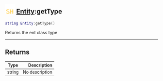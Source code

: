 ## <img src="../../.gitbook/assets/shared.png" width="32" height="32" /> [Entity](../entity/README.md):getType

```lua
string Entity:getType()
```

Returns the ent class type

-----------------
## Returns

| Type   | Description |
| ------ | ----------: |
| string | No description |
